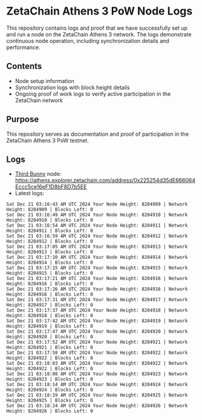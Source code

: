 # ZetaChain Athens 3 PoW Node Logs
This repository contains logs and proof that we have successfully set up and run a node on the ZetaChain Athens 3 network. The logs demonstrate continuous node operation, including synchronization details and performance.

## Contents
- Node setup information
- Synchronization logs with block height details
- Ongoing proof of work logs to verify active participation in the ZetaChain network

## Purpose
This repository serves as documentation and proof of participation in the ZetaChain Athens 3 PoW testnet.

## Logs

- [Third Bunny](https://thirdbunny.xyz/) node: https://athens.explorer.zetachain.com/address/0x225254d35dE666064Eccc5ce16eF1D8bF8D7b5EE
- Latest logs:
```
Sat Dec 21 03:16:43 AM UTC 2024 Your Node Height: 8204909 | Network Height: 8204909 | Blocks Left: 0
Sat Dec 21 03:16:49 AM UTC 2024 Your Node Height: 8204910 | Network Height: 8204910 | Blocks Left: 0
Sat Dec 21 03:16:54 AM UTC 2024 Your Node Height: 8204911 | Network Height: 8204911 | Blocks Left: 0
Sat Dec 21 03:16:59 AM UTC 2024 Your Node Height: 8204912 | Network Height: 8204912 | Blocks Left: 0
Sat Dec 21 03:17:05 AM UTC 2024 Your Node Height: 8204913 | Network Height: 8204913 | Blocks Left: 0
Sat Dec 21 03:17:10 AM UTC 2024 Your Node Height: 8204914 | Network Height: 8204914 | Blocks Left: 0
Sat Dec 21 03:17:15 AM UTC 2024 Your Node Height: 8204915 | Network Height: 8204915 | Blocks Left: 0
Sat Dec 21 03:17:21 AM UTC 2024 Your Node Height: 8204916 | Network Height: 8204916 | Blocks Left: 0
Sat Dec 21 03:17:26 AM UTC 2024 Your Node Height: 8204916 | Network Height: 8204916 | Blocks Left: 0
Sat Dec 21 03:17:31 AM UTC 2024 Your Node Height: 8204917 | Network Height: 8204917 | Blocks Left: 0
Sat Dec 21 03:17:37 AM UTC 2024 Your Node Height: 8204918 | Network Height: 8204918 | Blocks Left: 0
Sat Dec 21 03:17:42 AM UTC 2024 Your Node Height: 8204919 | Network Height: 8204919 | Blocks Left: 0
Sat Dec 21 03:17:47 AM UTC 2024 Your Node Height: 8204920 | Network Height: 8204920 | Blocks Left: 0
Sat Dec 21 03:17:52 AM UTC 2024 Your Node Height: 8204921 | Network Height: 8204921 | Blocks Left: 0
Sat Dec 21 03:17:58 AM UTC 2024 Your Node Height: 8204922 | Network Height: 8204922 | Blocks Left: 0
Sat Dec 21 03:18:03 AM UTC 2024 Your Node Height: 8204922 | Network Height: 8204922 | Blocks Left: 0
Sat Dec 21 03:18:08 AM UTC 2024 Your Node Height: 8204923 | Network Height: 8204923 | Blocks Left: 0
Sat Dec 21 03:18:14 AM UTC 2024 Your Node Height: 8204924 | Network Height: 8204924 | Blocks Left: 0
Sat Dec 21 03:18:19 AM UTC 2024 Your Node Height: 8204925 | Network Height: 8204925 | Blocks Left: 0
Sat Dec 21 03:18:24 AM UTC 2024 Your Node Height: 8204926 | Network Height: 8204926 | Blocks Left: 0
```
